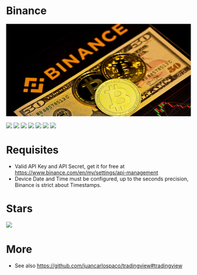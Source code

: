 # Binance

![](binance.jpg)

![](https://github.com/juancarlospaco/binance/actions/workflows/build.yml/badge.svg)
![](https://img.shields.io/github/languages/top/juancarlospaco/binance?style=for-the-badge)
![](https://img.shields.io/github/stars/juancarlospaco/binance?style=for-the-badge)
![](https://img.shields.io/github/languages/code-size/juancarlospaco/binance?style=for-the-badge)
![](https://img.shields.io/github/issues-raw/juancarlospaco/binance?style=for-the-badge)
![](https://img.shields.io/github/issues-pr-raw/juancarlospaco/binance?style=for-the-badge)
![](https://img.shields.io/github/last-commit/juancarlospaco/binance?style=for-the-badge)


# Requisites

- Valid API Key and API Secret, get it for free at https://www.binance.com/en/my/settings/api-management
- Device Date and Time must be configured, up to the seconds precision, Binance is strict about Timestamps.


# Stars

![](https://starchart.cc/juancarlospaco/binance.svg)


# More

- See also https://github.com/juancarlospaco/tradingview#tradingview
